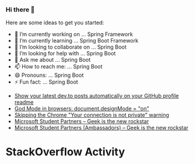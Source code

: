 ### Hi there 👋


Here are some ideas to get you started:

- 🔭 I’m currently working on ... Spring Framework
- 🌱 I’m currently learning ... Spring Boot Framework
- 👯 I’m looking to collaborate on ... Spring Boot
- 🤔 I’m looking for help with ... Spring Boot
- 💬 Ask me about ... Spring Boot
- 📫 How to reach me: ... Spring Boot
- 😄 Pronouns: ... Spring Boot
- ⚡ Fun fact: ... Spring Boot

<!-- BLOG-POST-LIST:START -->
- [Show your latest dev.to posts automatically on your GitHub profile readme](https://dev.to/gautamkrishnar/show-your-latest-dev-to-posts-automatically-in-your-github-profile-readme-3nk8)
- [God Mode in browsers: document.designMode = "on"](https://dev.to/gautamkrishnar/god-mode-in-browsers-document-designmode-on-2pmo)
- [Skipping the Chrome "Your connection is not private" warning](https://dev.to/gautamkrishnar/quickbits-1-skipping-the-chrome-your-connection-is-not-private-warning-4kp1)
- [Microsoft Student Partners – Geek is the new rockstar](https://dev.to/gautamkrishnar/microsoft-student-partners--geek-is-the-new-rockstar)
- [Microsoft Student Partners (Ambassadors) – Geek is the new rockstar](https://www.gautamkrishnar.com/microsoft-student-partners/)
<!-- BLOG-POST-LIST:END -->

# StackOverflow Activity
<!-- STACKOVERFLOW:START -->
<!-- STACKOVERFLOW:END -->